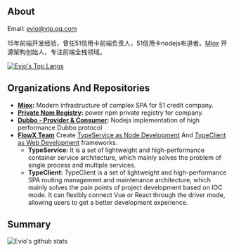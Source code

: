 ## About

Email: evio@vip.qq.com

15年前端开发经验，曾任51信用卡前端负责人，51信用卡nodejs布道者。[Miox](https://github.com/51nb/miox) 开源架构创始人，专注前端全栈领域。

[![Evio's Top Langs](https://github-readme-stats.vercel.app/api/top-langs/?username=cevio&layout=compact)](https://github.com/anuraghazra/github-readme-stats)

## Organizations And Repositories

- **[Miox](https://github.com/51nb/miox):** Modern infrastructure of complex SPA for 51 credit company.
- **[Private Npm Registry](https://github.com/flowxjs/npm):** power npm private registry for company.
- **[Dubbo - Provider & Consumer](https://github.com/cevio/dubbo.ts):** Nodejs implementation of high performance Dubbo protocol
- **[FlowX Team](https://github.com/flowxjs)** Create [TypeService as Node Development](https://github.com/flowxjs/TypeService) And [TypeClient as Web Development](https://github.com/flowxjs/TypeClient) frameworks.
  - **TypeService:** It is a set of lightweight and high-performance container service architecture, which mainly solves the problem of single process and multiple services.
  - **TypeClient:** TypeClient is a set of lightweight and high-performance SPA routing management and maintenance architecture, which mainly solves the pain points of project development based on IOC mode. It can flexibly connect Vue or React through the driver mode, allowing users to get a better development experience.

## Summary

![Evio's github stats](https://github-readme-stats.vercel.app/api?username=cevio&show_icons=true&langs_count=8&layout=compact)
<!--![Evio's wakatime stats](https://github-readme-stats.vercel.app/api/wakatime?username=cevio)-->


